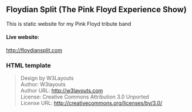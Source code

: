 ## Floydian Split (The Pink Floyd Experience Show)

This is static website for my Pink Floyd tribute band

#### Live website: 

http://floydiansplit.com

### HTML template

> Design by W3Layouts <br>
> Author: W3layouts <br>
> Author URL: http://w3layouts.com <br>
> License: Creative Commons Attribution 3.0 Unported <br>
> License URL: http://creativecommons.org/licenses/by/3.0/

